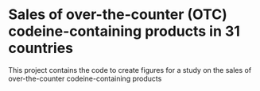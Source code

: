 # Sales of over-the-counter (OTC) codeine-containing products in 31 countries
This project contains the code to create figures for a study on the sales of over-the-counter codeine-containing products 
